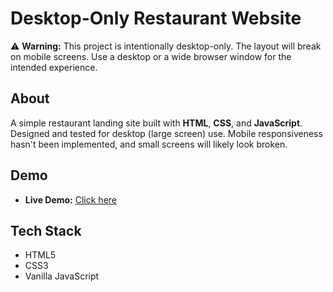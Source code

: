 # Desktop-Only Restaurant Website

⚠️ **Warning:** This project is intentionally desktop-only. The layout will break on mobile screens. Use a desktop or a wide browser window for the intended experience.

## About
A simple restaurant landing site built with **HTML**, **CSS**, and **JavaScript**. Designed and tested for desktop (large screen) use. Mobile responsiveness hasn't been implemented, and small screens will likely look broken.

## Demo
- **Live Demo:** [Click here](https://fadilahrahmadiah.github.io/restaurant-website/)

## Tech Stack
- HTML5
- CSS3
- Vanilla JavaScript
